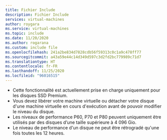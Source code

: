 ```yaml
---
title: Fichier Include
description: Fichier Include
services: virtual-machines
author: roygara
ms.service: virtual-machines
ms.topic: include
ms.date: 11/20/2020
ms.author: rogarana
ms.custom: include file
ms.openlocfilehash: 241a2be834d7828cdb56f59313c0c1a9c478ff77
ms.sourcegitcommit: a43a59e44c14d349d597c3d2fd2bc779989c71d7
ms.translationtype: HT
ms.contentlocale: fr-FR
ms.lasthandoff: 11/25/2020
ms.locfileid: "96016515"
---
```

- Cette fonctionnalité est actuellement prise en charge uniquement pour les disques SSD Premium.
- Vous devez libérer votre machine virtuelle ou détacher votre disque d'une machine virtuelle en cours d'exécution avant de pouvoir modifier le niveau du disque.
- Les niveaux de performance P60, P70 et P80 peuvent uniquement être utilisés par des disques d’une taille supérieure à 4 096 Gio.
- Le niveau de performance d'un disque ne peut être rétrogradé qu'une fois toutes les 12 heures.